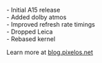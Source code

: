 \- Initial A15 release   
\- Added dolby atmos  
\- Improved refresh rate timings  
\- Dropped Leica  
\- Rebased kernel  

Learn more at [blog.pixelos.net](https://blog.pixelos.net/)